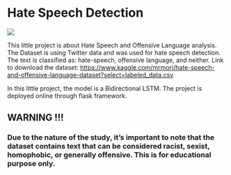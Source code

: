 # Hate Speech Detection

![]("https://github.com/AndryRafam/Hate-Speech-Detection/blob/main/Example.mp4")

This little project is about Hate Speech and Offensive Language analysis. The Dataset is using Twitter data and was used for hate speech detection. The text is classified as: hate-speech, offensive language, and neither. 
Link to download the dataset: https://www.kaggle.com/mrmorj/hate-speech-and-offensive-language-dataset?select=labeled_data.csv

In this little project, the model is a Bidirectional LSTM. The project is deployed online through flask framework.

## WARNING !!!

### Due to the nature of the study, it’s important to note that the dataset contains text that can be considered racist, sexist, homophobic, or generally offensive. This is for educational purpose only.
